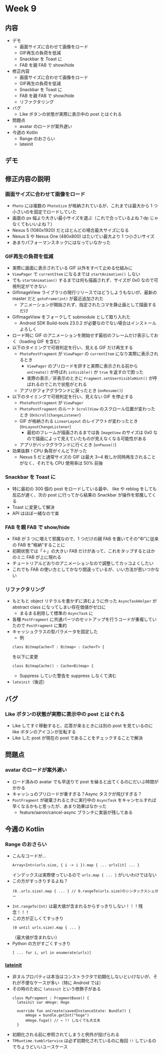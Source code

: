 # Week 9
## 内容
- デモ
    - 画面サイズに合わせて画像をロード
    - GIF再生の負荷を低減
    - Snackbar を Toast に
    - FAB を親 FAB で show/hide
- 修正内容
    - 画面サイズに合わせて画像をロード
    - GIF再生の負荷を低減
    - Snackbar を Toast に
    - FAB を親 FAB で show/hide
    - リファクタリング
- バグ
    - Like ボタンの状態が実際に表示中の post とはぐれる
- 問題点
    - avatar のロードが案外遅い
- 今週の Kotlin
    - Range のおさらい
    - lateinit
  

## デモ

## 修正内容の説明
### 画面サイズに合わせて画像をロード
- `Photo` には複数の `PhotoSize` が格納されているが、これまでは最大から 1 つ小さいのを固定でロードしていた
- 画面の px 幅より大きい最小サイズを選ぶ（これで合っているよね？dp じゃなくてもいいよね？）
- Nexus 5 (1080x1920) だとほとんどの場合最大サイズになる
- Nexus S や Nexus One (480x800) はたいてい最大より 1 つ小さいサイズ
- あまりパフォーマンスネックにはなっていなかった

### GIF再生の負荷を低減
- 実際に画面に表示されている GIF 以外をすべて止める仕組みに
- `ViewPager` で `currentItem` になるまでは `startAnimation()` しない
- でも `startAnimation()` するまでは何も描画されず、サイズが 0x0 なので可視判定ができない
- GifImageView ライブラリの現行リリースではどうしようもないが、最新の master だと `gotoFrame(int)` が最近追加された
  - アニメーションが開始されず、指定されたコマを静止画として描画するだけ
- GifImageView をフォークして submodule として取り入れた
  - Android SDK Build-tools 23.0.2 が必要なのでない場合はインストールよろしく
- ロード時に GIF のアニメーションを開始せず最初のフレームだけ表示しておく（loading GIF を含む）
- 以下のタイミングで可視判定を行い、見える GIF だけ再生する
  - `PhotoPostFragment` が `ViewPager` の `currentItem` になり実際に表示されるとき
    - `ViewPager` のプリロードを許すと実際に表示される前から `onCreate()` が呼ばれ `isVisible()` が `true` を返すので困った
    - 実際の表示／非表示のときに `Fragment.setUserVisibleHint()` が呼ばれるのでこれで状態がとれる
  - アプリがフォアグラウンドに戻ったとき (`onResume()`)
- 以下のタイミングで可視判定を行い、見えない GIF を停止する
  - `PhotoPostFragment` が `ViewPager`
  - `PhotoPostFragment` のルート `ScrollView` のスクロール位置が変わったとき (`OnScrollChangeListener`)
  - GIF が格納される `LinearLayout` のレイアウトが変わったとき (`OnLayoutChangeListener`)
    - 最初のフレームが描画されるまでは各 `ImageView` のサイズは 0x0 なので描画によって見えていたものが見えなくなる可能性がある
  - アプリがバックグラウンドに行くとき (`onPause()`)
- 効果抜群！CPU 負荷がぐんと下がった
  - Nexus 5 だと通常サイズの GIF は最大 3~4 枚しか同時再生されることがなく、それでも CPU 使用率は 50% 前後

### Snackbar を Toast に
- 特に最初の 300 個の post をロードしている最中、 like や reblog をしても反応が遅く、次の post に行ってから結果の Snackbar が操作を邪魔してくる
- Toast に変更して解決
- API はほぼ一緒なので楽

### FAB を親 FAB で show/hide
- FAB が 3 つに増えて邪魔なので、1 つだけの親 FAB を置いてその”中”に従来の FAB を”格納”することに
- 初期状態では「＋」の大きい FAB だけがあって、これをタップするとほかのミニ FAB が上に現れる
- チュートリアルどおりのアニメーションなので調整してカッコよくしたい
- これでも FAB の使い方としてかなり間違っているが、いい方法が思いつかない

### リファクタリング
- もともと object リテラルを書かずに済むように作った `AsyncTaskHelper` が abstract class になってしまい存在価値がゼロに
  - まるまる削除して標準の `AsyncTask` に
- 各種 `PostFragment` に共通パーツのセットアップを行うコードが重複していたので `PostFragment` に集約
- キャッシュクラスの型パラメータを固定した
  - 例
  ```
  class BitmapCache<T : Bitmap> : Cache<T> {
  ```
  を以下に変更
  ```
  class BitmapCache() : Cache<Bitmap> {
  ```
  - Suppress していた警告を suppress しなくて済む
- `lateinit`（後述）

## バグ
### Like ボタンの状態が実際に表示中の post とはぐれる
- Like してすぐ移動すると、応答が来るときには別の post を見ているのに like ボタンのアイコンが反転する
- Like した post が現在の post であることをチェックすることで解決

## 問題点
### avatar のロードが案外遅い
- ロード済みの avatar でも早送りで post を繰ると出てくるのにだいぶ時間がかかる
- キャッシュのプリロードが重すぎる？Async タスクが飛びすぎる？
- `PostFragment` が破棄されるときに実行中の `AsyncTask` をキャンセルすれば早くなるかもと思ったが、あまり効果はなかった
  - feature/aaron/cancel-async ブランチに実装が残してある

## 今週の Kotlin
### Range のおさらい
- こんなコードが…
  ```
  Array<Int>(urls.size, { i -> i }).map { ... urls[it] ... }
  ```
  インデックスは実際使っているので `urls.map { ... }` がいいわけではない
- この方がすっきりするよね？
  ```
  (0..urls.size).map { ... } // 0.rangeTo(urls.size)のシンタックスシュガー
  ```
- `Int.rangeTo(Int)` は最大値が含まれるからすっきりしない！！！残念！！！
- この方が正しくてすっきり
  ```
  (0 until urls.size).map { ... }
  ```
  （最大値が含まれない）
- Python の方がすごくすっきり
  ```
  [ ... for i, url in enumerate(urls)]
  ```

### [lateinit](https://kotlinlang.org/docs/reference/properties.html#late-initialized-properties)
- 非ヌルプロパティは本当はコンストラクタで初期化しないといけないが、それが不便なケースが多い（特に Android では）
- その時のために `lateinit` という修飾子がある
  ```
  class MyFragment : FragmentBase() {
    lateinit var mHoge: Hoge

    override fun onCreate(savedInstanceState: Bundle?) {
        mHoge = bundle.getInt("hoge")
        mHoge.fuga() // ← !! しなくても大丈夫
    }
  ```
- 初期化される前に参照されてしまうと例外が投げられる
- `TPRuntime.tumblrService` は必ず初期化されているのに毎回 `!!` しているのでちょうどいいユースケース
